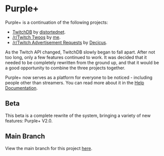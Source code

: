 # Purple+

Purple+ is a continuation of the following projects:

- [TwitchDB](https://github.com/distortednet/TwitchDB) by [distortednet](https://github.com/distortednet/).
- [/r/Twitch Twoos](https://github.com/Glyciant/SubredditPoints) by [me](https://github.com/Glyciant/).
- [/r/Twitch Advertisement Requests](https://github.com/Decicus/AdRequests) by [Decicus](https://github.com/Decicus).

As the Twitch API changed, TwitchDB slowly began to fall apart. After not too long, only a few features continued to work. It was decided that it needed to be completely rewritten from the ground up, and that it would be a good opportunity to combine the three projects together.

Purple+ now serves as a platform for everyone to be noticed - including people other than streamers. You can read more about it in the [Help Documentation](https://purple.plus/help).

## Beta

This beta is a complete rewrite of the system, bringing a variety of new features: Purple+ V2.0.

## Main Branch

View the main branch for this project [here](https://github.com/Glyciant/PurplePlus).